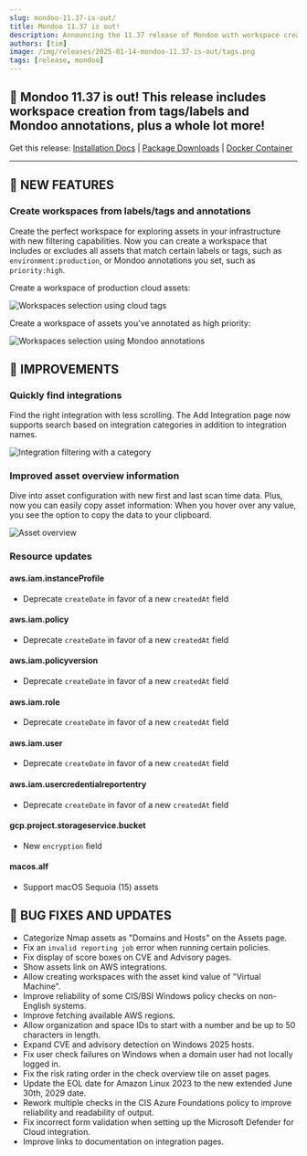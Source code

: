 ```yaml
---
slug: mondoo-11.37-is-out/
title: Mondoo 11.37 is out!
description: Announcing the 11.37 release of Mondoo with workspace creation from tags/labels and Mondoo annotations, plus a whole lot more!
authors: [tim]
image: /img/releases/2025-01-14-mondoo-11.37-is-out/tags.png
tags: [release, mondoo]
---
```


## 🥳 Mondoo 11.37 is out! This release includes workspace creation from tags/labels and Mondoo annotations, plus a whole lot more!

Get this release: [Installation Docs](https://mondoo.com/docs/cnspec/) | [Package Downloads](https://releases.mondoo.com/cnspec/) | [Docker Container](https://hub.docker.com/r/mondoo/cnspec)

---

## 🎉 NEW FEATURES

### Create workspaces from labels/tags and annotations

Create the perfect workspace for exploring assets in your infrastructure with new filtering capabilities. Now you can create a workspace that includes or excludes all assets that match certain labels or tags, such as `environment:production`, or Mondoo annotations you set, such as `priority:high`.

Create a workspace of production cloud assets:

![Workspaces selection using cloud tags](/img/releases/2025-01-14-mondoo-11.37-is-out/tags.png)

Create a workspace of assets you've annotated as high priority:

![Workspaces selection using Mondoo annotations](/img/releases/2025-01-14-mondoo-11.37-is-out/annotations.png)

## 🧹 IMPROVEMENTS

### Quickly find integrations

Find the right integration with less scrolling. The Add Integration page now supports search based on integration categories in addition to integration names.

![Integration filtering with a category](/img/releases/2025-01-14-mondoo-11.37-is-out/integration_filtering.png)

### Improved asset overview information

Dive into asset configuration with new first and last scan time data. Plus, now you can easily copy asset information: When you hover over any value, you see the option to copy the data to your clipboard.

![Asset overview](/img/releases/2025-01-14-mondoo-11.37-is-out/asset.png)

### Resource updates

#### aws.iam.instanceProfile

- Deprecate `createDate` in favor of a new `createdAt` field

#### aws.iam.policy

- Deprecate `createDate` in favor of a new `createdAt` field

#### aws.iam.policyversion

- Deprecate `createDate` in favor of a new `createdAt` field

#### aws.iam.role

- Deprecate `createDate` in favor of a new `createdAt` field

#### aws.iam.user

- Deprecate `createDate` in favor of a new `createdAt` field

#### aws.iam.usercredentialreportentry

- Deprecate `createDate` in favor of a new `createdAt` field

#### gcp.project.storageservice.bucket

- New `encryption` field

#### macos.alf

- Support macOS Sequoia (15) assets

## 🐛 BUG FIXES AND UPDATES

- Categorize Nmap assets as "Domains and Hosts" on the Assets page.
- Fix an `invalid reporting job` error when running certain policies.
- Fix display of score boxes on CVE and Advisory pages.
- Show assets link on AWS integrations.
- Allow creating workspaces with the asset kind value of "Virtual Machine".
- Improve reliability of some CIS/BSI Windows policy checks on non-English systems.
- Improve fetching available AWS regions.
- Allow organization and space IDs to start with a number and be up to 50 characters in length.
- Expand CVE and advisory detection on Windows 2025 hosts.
- Fix user check failures on Windows when a domain user had not locally logged in.
- Fix the risk rating order in the check overview tile on asset pages.
- Update the EOL date for Amazon Linux 2023 to the new extended June 30th, 2029 date.
- Rework multiple checks in the CIS Azure Foundations policy to improve reliability and readability of output.
- Fix incorrect form validation when setting up the Microsoft Defender for Cloud integration.
- Improve links to documentation on integration pages.
